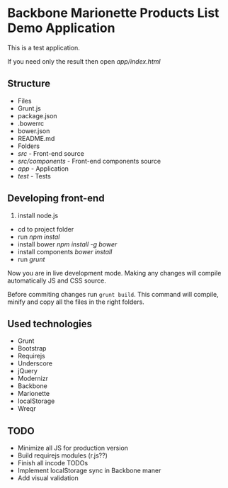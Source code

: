 # Backbone Marionette Products List Demo Application

This is a test application.

If you need only the result then open _app/index.html_

## Structure
* Files
 * Grunt.js
 * package.json
 * .bowerrc
 * bower.json
 * README.md
* Folders
 * _src_ - Front-end source
 * _src/components_ - Front-end components source
 * _app_ - Application
 * _test_ - Tests

## Developing front-end

1. install node.js
*  cd to project folder
*  run _npm instal_
*  install bower _npm install -g bower_
*  install components _bower install_
*  run _grunt_

Now you are in live development mode. Making any changes will compile automatically JS and CSS source.

Before commiting changes run ```grunt build```. This command will compile, minify and copy all the files in the right folders.

## Used technologies
* Grunt
* Bootstrap
* Requirejs
* Underscore
* jQuery
* Modernizr
* Backbone
* Marionette
* localStorage
* Wreqr

## TODO
* Minimize all JS for production version
* Build requirejs modules (r.js??)
* Finish all incode TODOs
* Implement localStorage sync in Backbone maner
* Add visual validation
